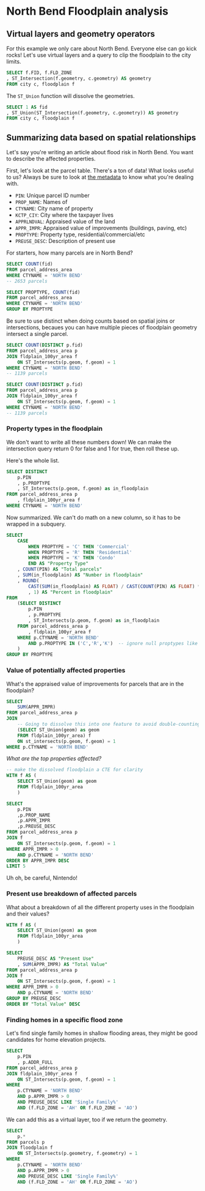 # North Bend Floodplain analysis


## Virtual layers and geometry operators
For this example we only care about North Bend. Everyone else can go kick rocks!
Let's use virtual layers and a query to clip the floodplain to the city limits.

```sql
SELECT f.FID, f.FLD_ZONE
, ST_Intersection(f.geometry, c.geometry) AS geometry
FROM city c, floodplain f
```

The `ST_Union` function will dissolve the geometries.
```sql
SELECT 1 AS fid
, ST_Union(ST_Intersection(f.geometry, c.geometry)) AS geometry
FROM city c, floodplain f
```

## Summarizing data based on spatial relationships

Let's say you're writing an article about flood risk in North Bend. You want to describe the affected properties.

First, let's look at the parcel table. There's a ton of data! What looks useful to us?
Always be sure to look at [the metadata](http://www5.kingcounty.gov/sdc/Metadata.aspx?Layer=parcel_address) to know what you're dealing with.

- `PIN`: Unique parcel ID number
- `PROP_NAME`: Names of 
- `CTYNAME`: City name of property
- `KCTP_CIY`: City where the taxpayer lives
- `APPRLNDVAL`: Appraised value of the land
- `APPR_IMPR`: Appraised value of improvements (buildings, paving, etc)
- `PROPTYPE`: Property type, residential/commercial/etc
- `PREUSE_DESC`: Description of present use

For starters, how many parcels are in North Bend?
```sql
SELECT COUNT(fid)
FROM parcel_address_area
WHERE CTYNAME = 'NORTH BEND'
-- 2653 parcels
```

```sql
SELECT PROPTYPE, COUNT(fid)
FROM parcel_address_area
WHERE CTYNAME = 'NORTH BEND'
GROUP BY PROPTYPE
```

Be sure to use distinct when doing counts based on spatial joins or intersections, becaues you can have multiple pieces of floodplain geometry intersect a single parcel.

```sql
SELECT COUNT(DISTINCT p.fid)
FROM parcel_address_area p
JOIN fldplain_100yr_area f
	ON ST_Intersects(p.geom, f.geom) = 1
WHERE CTYNAME = 'NORTH BEND'
-- 1139 parcels
```

```sql
SELECT COUNT(DISTINCT p.fid)
FROM parcel_address_area p
JOIN fldplain_100yr_area f
	ON ST_Intersects(p.geom, f.geom) = 1
WHERE CTYNAME = 'NORTH BEND'
-- 1139 parcels
```

### Property types in the floodplain

We don't want to write all these numbers down! We can make the intersection query return 0 for false and 1 for true, then roll these up.

Here's the whole list.
```sql
SELECT DISTINCT
	p.PIN
	, p.PROPTYPE
	, ST_Intersects(p.geom, f.geom) as in_floodplain
FROM parcel_address_area p
	, fldplain_100yr_area f
WHERE CTYNAME = 'NORTH BEND'
```

Now summarized. We can't do math on a new column, so it has to be wrapped in a subquery.

```sql
SELECT
    CASE
        WHEN PROPTYPE = 'C' THEN 'Commercial'
        WHEN PROPTYPE = 'R' THEN 'Residential'
		WHEN PROPTYPE = 'K' THEN 'Condo'
        END AS "Property Type"
    , COUNT(PIN) AS "Total parcels"
    , SUM(in_floodplain) AS "Number in floodplain"
    , ROUND(
		CAST(SUM(in_floodplain) AS FLOAT) / CAST(COUNT(PIN) AS FLOAT) * 100
		, 1) AS "Percent in floodplain"
FROM
    (SELECT DISTINCT
        p.PIN
        , p.PROPTYPE
        , ST_Intersects(p.geom, f.geom) as in_floodplain
    FROM parcel_address_area p
        , fldplain_100yr_area f
    WHERE p.CTYNAME = 'NORTH BEND'
        AND p.PROPTYPE IN ('C','R','K')  -- ignore null proptypes like rivers
    )
GROUP BY PROPTYPE
```
### Value of potentially affected properties

What's the appraised value of improvements for parcels that are in the floodplain?

```sql
SELECT
    SUM(APPR_IMPR)
FROM parcel_address_area p
JOIN
    -- Going to dissolve this into one feature to avoid double-counting.
	(SELECT ST_Union(geom) as geom
	FROM fldplain_100yr_area) f
    ON st_intersects(p.geom, f.geom) = 1
WHERE p.CTYNAME = 'NORTH BEND'
```

*What are the top properties affected?*
```sql
-- make the dissolved floodplain a CTE for clarity
WITH f AS (
    SELECT ST_Union(geom) as geom
	FROM fldplain_100yr_area
    )

SELECT
	p.PIN
	,p.PROP_NAME
    ,p.APPR_IMPR
    ,p.PREUSE_DESC
FROM parcel_address_area p
JOIN f
    ON ST_Intersects(p.geom, f.geom) = 1
WHERE APPR_IMPR > 0
    AND p.CTYNAME = 'NORTH BEND'
ORDER BY APPR_IMPR DESC
LIMIT 5
```
Uh oh, be careful, Nintendo!

### Present use breakdown of affected parcels

What about a breakdown of all the different property uses in the floodplain and their values?

```sql
WITH f AS (
    SELECT ST_Union(geom) as geom
	FROM fldplain_100yr_area
    )

SELECT
	PREUSE_DESC AS "Present Use"
	, SUM(APPR_IMPR) AS "Total Value"
FROM parcel_address_area p
JOIN f
    ON ST_Intersects(p.geom, f.geom) = 1
WHERE APPR_IMPR > 0
    AND p.CTYNAME = 'NORTH BEND'
GROUP BY PREUSE_DESC
ORDER BY "Total Value" DESC
```

### Finding homes in a specific flood zone

Let's find single family homes in shallow flooding areas, they might be good candidates for home elevation projects.

```sql
SELECT
    p.PIN
    , p.ADDR_FULL
FROM parcel_address_area p
JOIN fldplain_100yr_area f
    ON ST_Intersects(p.geom, f.geom) = 1
WHERE 
    p.CTYNAME = 'NORTH BEND'
    AND p.APPR_IMPR > 0
    AND PREUSE_DESC LIKE 'Single Family%'
    AND (f.FLD_ZONE = 'AH' OR f.FLD_ZONE = 'AO')
```

We can add this as a virtual layer, too if we return the geometry.
```sql
SELECT
    p.*
FROM parcels p
JOIN floodplain f
    ON ST_Intersects(p.geometry, f.geometry) = 1
WHERE 
    p.CTYNAME = 'NORTH BEND'
    AND p.APPR_IMPR > 0
    AND PREUSE_DESC LIKE 'Single Family%'
    AND (f.FLD_ZONE = 'AH' OR f.FLD_ZONE = 'AO')
```